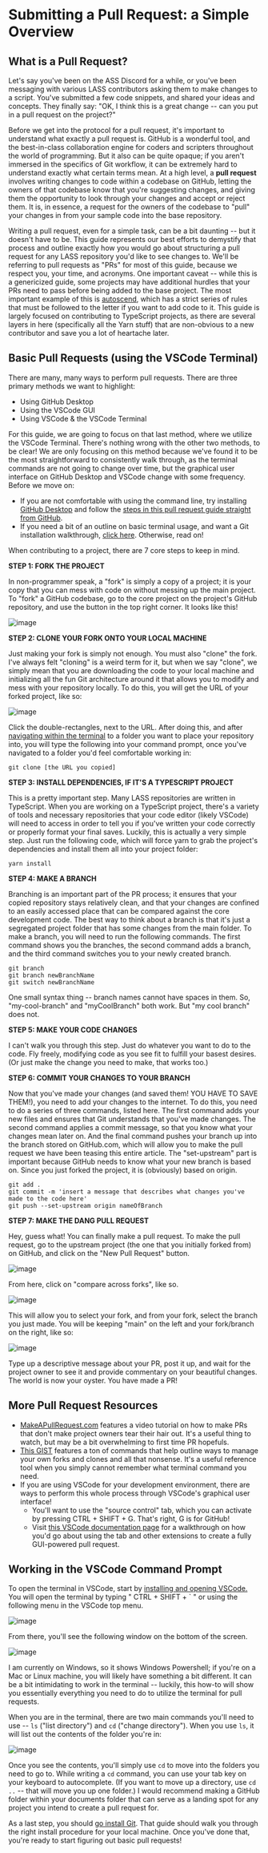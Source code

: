 # Submitting a Pull Request: a Simple Overview
## What is a Pull Request?

Let's say you've been on the ASS Discord for a while, or you've been messaging with various LASS contributors asking them to make changes to a script. You've submitted a few code snippets, and shared your ideas and concepts. They finally say: "OK, I think this is a great change -- can you put in a pull request on the project?" 

Before we get into the protocol for a pull request, it's important to understand what exactly a pull request is. GitHub is a wonderful tool, and the best-in-class collaboration engine for coders and scripters throughout the world of programming. But it also can be quite opaque; if you aren't immersed in the specifics of Git workflow, it can be extremely hard to understand exactly what certain terms mean. At a high level, a **pull request** involves writing changes to code within a codebase on GitHub, letting the owners of that codebase know that you're suggesting changes, and giving them the opportunity to look through your changes and accept or reject them. It is, in essence, a request for the owners of the codebase to "pull" your changes in from your sample code into the base repository.

Writing a pull request, even for a simple task, can be a bit daunting -- but it doesn't have to be. This guide represents our best efforts to demystify that process and outline exactly how you would go about structuring a pull request for any LASS repository you'd like to see changes to. We'll be referring to pull requests as "PRs" for most of this guide, because we respect you, your time, and acronyms. One important caveat -- while this is a genericized guide, some projects may have additional hurdles that your PRs need to pass before being added to the base project. The most important example of this is [autoscend](https://github.com/Loathing-Associates-Scripting-Society/autoscend/blob/master/docs/CONTRIBUTING.md), which has a strict series of rules that must be followed to the letter if you want to add code to it. This guide is largely focused on contributing to TypeScript projects, as there are several layers in here (specifically all the Yarn stuff) that are non-obvious to a new contributor and save you a lot of heartache later.

## Basic Pull Requests (using the VSCode Terminal)

There are many, many ways to perform pull requests. There are three primary methods we want to highlight:

- Using GitHub Desktop
- Using the VSCode GUI
- Using VSCode & the VSCode Terminal

For this guide, we are going to focus on that last method, where we utilize the VSCode Terminal. There's nothing wrong with the other two methods, to be clear! We are only focusing on this method because we've found it to be the most straightforward to consistently walk through, as the terminal commands are not going to change over time, but the graphical user interface on GitHub Desktop and VSCode change with some frequency. Before we move on:

- If you are not comfortable with using the command line, try installing [GitHub Desktop](https://desktop.github.com/) and follow the [steps in this pull request guide straight from GitHub](https://docs.github.com/en/desktop/contributing-and-collaborating-using-github-desktop/working-with-your-remote-repository-on-github-or-github-enterprise/creating-an-issue-or-pull-request). 
- If you need a bit of an outline on basic terminal usage, and want a Git installation walkthrough, [click here](#commandPrompt). Otherwise, read on!

When contributing to a project, there are 7 core steps to keep in mind.

**STEP 1: FORK THE PROJECT**

In non-programmer speak, a "fork" is simply a copy of a project; it is your copy that you can mess with code on without messing up the main project. To "fork" a GitHub codebase, go to the core project on the project's GitHub repository, and use the button in the top right corner. It looks like this!

![image](https://user-images.githubusercontent.com/8014761/149850326-b00d5268-12e7-4b74-ae9d-4d738ef1edf4.png)

**STEP 2: CLONE YOUR FORK ONTO YOUR LOCAL MACHINE**

Just making your fork is simply not enough. You must also "clone" the fork. I've always felt "cloning" is a weird term for it, but when we say "clone", we simply mean that you are downloading the code to your local machine and initializing all the fun Git architecture around it that allows you to modify and mess with your repository locally. To do this, you will get the URL of your forked project, like so:

![image](https://user-images.githubusercontent.com/8014761/149842243-09ad81ea-ab94-43cb-8475-6bc1375da62f.png)

Click the double-rectangles, next to the URL. After doing this, and after [navigating within the terminal](#navigateTerminal) to a folder you want to place your repository into, you will type the following into your command prompt, once you've navigated to a folder you'd feel comfortable working in:
```
git clone [the URL you copied]
```

**STEP 3: INSTALL DEPENDENCIES, IF IT'S A TYPESCRIPT PROJECT** 

This is a pretty important step. Many LASS repositories are written in TypeScript. When you are working on a TypeScript project, there's a variety of tools and necessary repositories that your code editor (likely VSCode) will need to access in order to tell you if you've written your code correctly or properly format your final saves. Luckily, this is actually a very simple step. Just run the following code, which will force yarn to grab the project's dependencies and install them all into your project folder:
```
yarn install
```

**STEP 4: MAKE A BRANCH**

Branching is an important part of the PR process; it ensures that your copied repository stays relatively clean, and that your changes are confined to an easily accessed place that can be compared against the core development code. The best way to think about a branch is that it's just a segregated project folder that has some changes from the main folder. To make a branch, you will need to run the following commands. The first command shows you the branches, the second command adds a branch, and the third command switches you to your newly created branch. 
```
git branch
git branch newBranchName
git switch newBranchName
```
One small syntax thing -- branch names cannot have spaces in them. So, "my-cool-branch" and "myCoolBranch" both work. But "my cool branch" does not. 

**STEP 5: MAKE YOUR CODE CHANGES**

I can't walk you through this step. Just do whatever you want to do to the code. Fly freely, modifying code as you see fit to fulfill your basest desires. (Or just make the change you need to make, that works too.)

**STEP 6: COMMIT YOUR CHANGES TO YOUR BRANCH**

Now that you've made your changes (and saved them! YOU HAVE TO SAVE THEM!), you need to add your changes to the internet. To do this, you need to do a series of three commands, listed here. The first command adds your new files and ensures that Git understands that you've made changes. The second command applies a commit message, so that you know what your changes mean later on. And the final command pushes your branch up into the branch stored on GitHub.com, which will allow you to make the pull request we have been teasing this entire article. The "set-upstream" part is important because GitHub needs to know what your new branch is based on. Since you just forked the project, it is (obviously) based on origin. 
```
git add .
git commit -m 'insert a message that describes what changes you've made to the code here'
git push --set-upstream origin nameOfBranch
```

**STEP 7: MAKE THE DANG PULL REQUEST**

Hey, guess what! You can finally make a pull request. To make the pull request, go to the upstream project (the one that you initially forked from) on GitHub, and click on the "New Pull Request" button.

![image](https://user-images.githubusercontent.com/8014761/149842328-f97ee8de-9859-45b3-aa0f-ed31ac615ce0.png)

From here, click on "compare across forks", like so.

![image](https://user-images.githubusercontent.com/8014761/149842360-8bf116ef-bf0d-4d5a-a792-e49b4725510d.png)

This will allow you to select your fork, and from your fork, select the branch you just made. You will be keeping "main" on the left and your fork/branch on the right, like so:

![image](https://user-images.githubusercontent.com/8014761/151403876-7e31e14e-e00c-461e-8672-d0277c970d74.png)

Type up a descriptive message about your PR, post it up, and wait for the project owner to see it and provide commentary on your beautiful changes. The world is now your oyster. You have made a PR!

## More Pull Request Resources
- [MakeAPullRequest.com](https://makeapullrequest.com/) features a video tutorial on how to make PRs that don't make project owners tear their hair out. It's a useful thing to watch, but may be a bit overwhelming to first time PR hopefuls.
- [This GIST](https://gist.github.com/Chaser324/ce0505fbed06b947d962) features a ton of commands that help outline ways to manage your own forks and clones and all that nonsense. It's a useful reference tool when you simply cannot remember what terminal command you need.
- If you are using VSCode for your development environment, there are ways to perform this whole process through VSCode's graphical user interface!
    - You'll want to use the "source control" tab, which you can activate by pressing CTRL + SHIFT + G. That's right, G is for GitHub!  
    - Visit [this VSCode documentation page](https://code.visualstudio.com/docs/editor/github) for a walkthrough on how you'd go about using the tab and other extensions to create a fully GUI-powered pull request.


## Working in the VSCode Command Prompt <a name="commandPrompt"></a>

To open the terminal in VSCode, start by [installing and opening VSCode.](https://code.visualstudio.com/download) You will open the terminal by typing " CTRL + SHIFT + ` " or using the following menu in the VSCode top menu.

![image](https://user-images.githubusercontent.com/8014761/150451917-26357b70-e5e8-419d-b549-9a73b8ff1270.png)

From there, you'll see the following window on the bottom of the screen.

![image](https://user-images.githubusercontent.com/8014761/150452450-8279bc9d-22de-4ec9-96de-396314635fb5.png)

 I am currently on Windows, so it shows Windows Powershell; if you're on a Mac or Linux machine, you will likely have something a bit different. It can be a bit intimidating to work in the terminal -- luckily, this how-to will show you essentially everything you need to do to utilize the terminal for pull requests. 
 
 <a name="navigateTerminal"></a>When you are in the terminal, there are two main commands you'll need to use -- `ls` ("list directory") and `cd` ("change directory"). When you use `ls`, it will list out the contents of the folder you're in:  
 
 ![image](https://user-images.githubusercontent.com/8014761/150453426-7273150a-1d5f-491b-96c7-b76654839e3d.png)

Once you see the contents, you'll simply use `cd` to move into the folders you need to go to. While writing a `cd` command, you can use your tab key on your keyboard to autocomplete. (If you want to move up a directory, use `cd ..` -- that will move you up one folder.) I would recommend making a GitHub folder within your documents folder that can serve as a landing spot for any project you intend to create a pull request for. 

As a last step, you should [go install Git](https://github.com/git-guides/install-git). That guide should walk you through the right install procedure for your local machine. Once you've done that, you're ready to start figuring out basic pull requests!
